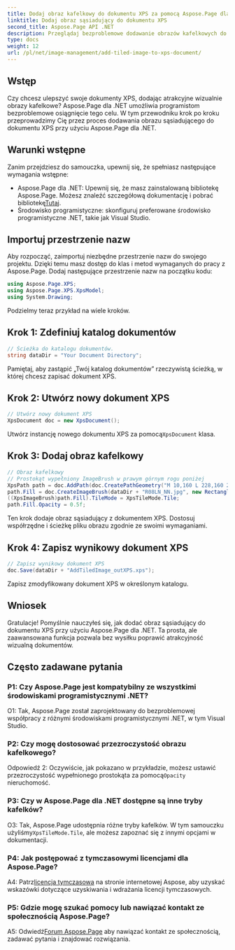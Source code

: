 ```yaml
---
title: Dodaj obraz kafelkowy do dokumentu XPS za pomocą Aspose.Page dla .NET
linktitle: Dodaj obraz sąsiadujący do dokumentu XPS
second_title: Aspose.Page API .NET
description: Przeglądaj bezproblemowe dodawanie obrazów kafelkowych do dokumentów XPS dzięki Aspose.Page dla .NET. Zwiększ atrakcyjność wizualną i twórz wspaniałe dokumenty.
type: docs
weight: 12
url: /pl/net/image-management/add-tiled-image-to-xps-document/
---
```

## Wstęp

Czy chcesz ulepszyć swoje dokumenty XPS, dodając atrakcyjne wizualnie obrazy kafelkowe? Aspose.Page dla .NET umożliwia programistom bezproblemowe osiągnięcie tego celu. W tym przewodniku krok po kroku przeprowadzimy Cię przez proces dodawania obrazu sąsiadującego do dokumentu XPS przy użyciu Aspose.Page dla .NET.

## Warunki wstępne

Zanim przejdziesz do samouczka, upewnij się, że spełniasz następujące wymagania wstępne:

-  Aspose.Page dla .NET: Upewnij się, że masz zainstalowaną bibliotekę Aspose.Page. Możesz znaleźć szczegółową dokumentację i pobrać bibliotekę[Tutaj](https://reference.aspose.com/page/net/).
- Środowisko programistyczne: skonfiguruj preferowane środowisko programistyczne .NET, takie jak Visual Studio.

## Importuj przestrzenie nazw

Aby rozpocząć, zaimportuj niezbędne przestrzenie nazw do swojego projektu. Dzięki temu masz dostęp do klas i metod wymaganych do pracy z Aspose.Page. Dodaj następujące przestrzenie nazw na początku kodu:

```csharp
using Aspose.Page.XPS;
using Aspose.Page.XPS.XpsModel;
using System.Drawing;
```

Podzielmy teraz przykład na wiele kroków.

## Krok 1: Zdefiniuj katalog dokumentów

```csharp
// Ścieżka do katalogu dokumentów.
string dataDir = "Your Document Directory";
```

Pamiętaj, aby zastąpić „Twój katalog dokumentów” rzeczywistą ścieżką, w której chcesz zapisać dokument XPS.

## Krok 2: Utwórz nowy dokument XPS

```csharp
// Utwórz nowy dokument XPS
XpsDocument doc = new XpsDocument();
```

 Utwórz instancję nowego dokumentu XPS za pomocą`XpsDocument` klasa.

## Krok 3: Dodaj obraz kafelkowy

```csharp
// Obraz kafelkowy
// Prostokąt wypełniony ImageBrush w prawym górnym rogu poniżej
XpsPath path = doc.AddPath(doc.CreatePathGeometry("M 10,160 L 228,160 228,305 10,305"));
path.Fill = doc.CreateImageBrush(dataDir + "R08LN_NN.jpg", new RectangleF(0f, 0f, 128f, 96f), new RectangleF(0f, 0f, 64f, 48f));
((XpsImageBrush)path.Fill).TileMode = XpsTileMode.Tile;
path.Fill.Opacity = 0.5f;
```

Ten krok dodaje obraz sąsiadujący z dokumentem XPS. Dostosuj współrzędne i ścieżkę pliku obrazu zgodnie ze swoimi wymaganiami.

## Krok 4: Zapisz wynikowy dokument XPS

```csharp
// Zapisz wynikowy dokument XPS
doc.Save(dataDir + "AddTiledImage_outXPS.xps");
```

Zapisz zmodyfikowany dokument XPS w określonym katalogu.

## Wniosek

Gratulacje! Pomyślnie nauczyłeś się, jak dodać obraz sąsiadujący do dokumentu XPS przy użyciu Aspose.Page dla .NET. Ta prosta, ale zaawansowana funkcja pozwala bez wysiłku poprawić atrakcyjność wizualną dokumentów.

## Często zadawane pytania

### P1: Czy Aspose.Page jest kompatybilny ze wszystkimi środowiskami programistycznymi .NET?

O1: Tak, Aspose.Page został zaprojektowany do bezproblemowej współpracy z różnymi środowiskami programistycznymi .NET, w tym Visual Studio.

### P2: Czy mogę dostosować przezroczystość obrazu kafelkowego?

Odpowiedź 2: Oczywiście, jak pokazano w przykładzie, możesz ustawić przezroczystość wypełnionego prostokąta za pomocą`Opacity` nieruchomość.

### P3: Czy w Aspose.Page dla .NET dostępne są inne tryby kafelków?

 O3: Tak, Aspose.Page udostępnia różne tryby kafelków. W tym samouczku użyliśmy`XpsTileMode.Tile`, ale możesz zapoznać się z innymi opcjami w dokumentacji.

### P4: Jak postępować z tymczasowymi licencjami dla Aspose.Page?

 A4: Patrz[licencja tymczasowa](https://purchase.aspose.com/temporary-license/) na stronie internetowej Aspose, aby uzyskać wskazówki dotyczące uzyskiwania i wdrażania licencji tymczasowych.

### P5: Gdzie mogę szukać pomocy lub nawiązać kontakt ze społecznością Aspose.Page?

 A5: Odwiedź[Forum Aspose.Page](https://forum.aspose.com/c/page/39) aby nawiązać kontakt ze społecznością, zadawać pytania i znajdować rozwiązania.